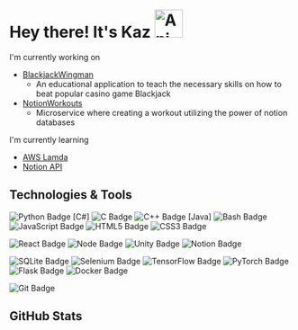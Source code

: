 # Hey there! It's Kaz <img src="https://iam-weijie.github.io/wave/hand-emoji.svg" alt="Animated Emoji" width="50" height="50">

I'm currently working on
* [BlackjackWingman](https://github.com/KazSusilo/BlackjackWingman)
  * An educational application to teach the necessary skills on how to beat popular casino game Blackjack
* [NotionWorkouts](https://github.com/KazSusilo/Notion)
  * Microservice where creating a workout utilizing the power of notion databases 

I'm currently learning
* [AWS Lamda](https://aws.amazon.com/pm/lambda/)
* [Notion API](https://developers.notion.com/)

## Technologies & Tools
![Python Badge](https://img.shields.io/badge/python-3776AB?style=for-the-badge&logo=python&logoColor=3776AB&labelColor=20232a)
[C#]
![C Badge](https://img.shields.io/badge/c-A8B9CC?style=for-the-badge&logo=c&logoColor=A8B9CC&labelColor=20232a)
![C++ Badge](https://img.shields.io/badge/c%2B%2B-00599C?style=for-the-badge&logo=c%2B%2B&logoColor=00599C&labelColor=20232a)
[Java]
![Bash Badge](https://img.shields.io/badge/bash-4EAA25?style=for-the-badge&logo=gnubash&logoColor=4EAA25&labelColor=20232a)
![JavaScript Badge](https://img.shields.io/badge/JavaScript-F7DF1E?style=for-the-badge&logo=javascript&logoColor=F7DF1E&labelColor=20232a)
![HTML5 Badge](https://img.shields.io/badge/html5-E34F26?style=for-the-badge&logo=html5&logoColor=E34F26&labelColor=20232a)
![CSS3 Badge](https://img.shields.io/badge/css3-1572B6?style=for-the-badge&logo=css3&logoColor=1572B6&labelColor=20232a)


![React Badge](https://img.shields.io/badge/React-61DAFB?style=for-the-badge&logo=react&logoColor=61DAFB&labelColor=20232a)
![Node Badge](https://img.shields.io/badge/node-5FA04E?style=for-the-badge&logo=nodedotjs&logoColor=5FA04E&labelColor=20232a)
![Unity Badge](https://img.shields.io/badge/Unity-FFFFFF?style=for-the-badge&logo=unity&logoColor=FFFFFF&labelColor=20232a)
![Notion Badge](https://img.shields.io/badge/notion-FFFFFF?style=for-the-badge&logo=notion&logoColor=FFFFFF&labelColor=20232a)

![SQLite Badge](https://img.shields.io/badge/sqlite-003B57?style=for-the-badge&logo=sqlite&logoColor=003B57&labelColor=20232a)
![Selenium Badge](https://img.shields.io/badge/selenium-43B02A?style=for-the-badge&logo=selenium&logoColor=43B02A&labelColor=20232a)
![TensorFlow Badge](https://img.shields.io/badge/tensorflow-FF6F00?style=for-the-badge&logo=tensorflow&logoColor=FF6F00&labelColor=20232a)
![PyTorch Badge](https://img.shields.io/badge/pytorch-EE4C2C?style=for-the-badge&logo=pytorch&logoColor=EE4C2C&labelColor=20232a)
![Flask Badge](https://img.shields.io/badge/flask-FFFFFF?style=for-the-badge&logo=flask&logoColor=FFFFFF&labelColor=20232a)
![Docker Badge](https://img.shields.io/badge/docker-2496ED?style=for-the-badge&logo=docker&logoColor=2496ED&labelColor=20232a)

![Git Badge](https://img.shields.io/badge/git-F05032?style=for-the-badge&logo=git&logoColor=F05032&labelColor=20232a)

## GitHub Stats

